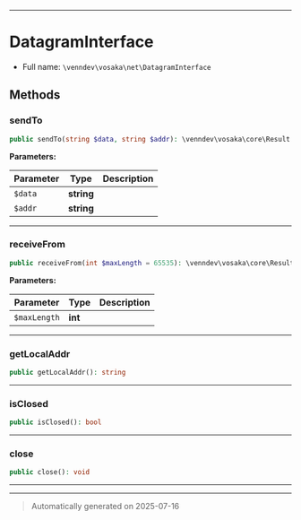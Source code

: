 ***

# DatagramInterface





* Full name: `\venndev\vosaka\net\DatagramInterface`



## Methods


### sendTo



```php
public sendTo(string $data, string $addr): \venndev\vosaka\core\Result
```








**Parameters:**

| Parameter | Type | Description |
|-----------|------|-------------|
| `$data` | **string** |  |
| `$addr` | **string** |  |





***

### receiveFrom



```php
public receiveFrom(int $maxLength = 65535): \venndev\vosaka\core\Result
```








**Parameters:**

| Parameter | Type | Description |
|-----------|------|-------------|
| `$maxLength` | **int** |  |





***

### getLocalAddr



```php
public getLocalAddr(): string
```












***

### isClosed



```php
public isClosed(): bool
```












***

### close



```php
public close(): void
```












***


***
> Automatically generated on 2025-07-16
